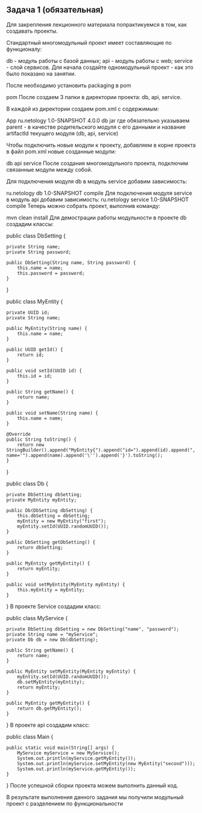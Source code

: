 ## Задача 1 (обязательная)
Для закрепления лекционного материала попрактикуемся в том, как создавать проекты.

Стандартный многомодульный проект имеет составляющие по функционалу:

db - модуль работы с базой данных;
api - модуль работы с web;
service - слой сервисов.
Для начала создайте одномодульный проект - как это было показано на занятии.

После необходимо установить packaging в pom

<packaging>pom</packaging>
После создаем 3 папки в директории проекта: db, api, service.

В каждой из директории создаем pom.xml c содержимым:

<?xml version="1.0" encoding="UTF-8"?>
<project xmlns="http://maven.apache.org/POM/4.0.0"
xmlns:xsi="http://www.w3.org/2001/XMLSchema-instance"
xsi:schemaLocation="http://maven.apache.org/POM/4.0.0 http://maven.apache.org/xsd/maven-4.0.0.xsd">
<parent>
<artifactId>App</artifactId>
<groupId>ru.netology</groupId>
<version>1.0-SNAPSHOT</version>
</parent>
<modelVersion>4.0.0</modelVersion>
<artifactId>db</artifactId>
<packaging>jar</packaging>
</project>
где обязательно указываем parent - в качестве родительского модуля с его данными и название artifactId текущего модуля (db, api, service)

Чтобы подключить новые модули к проекту, добавляем в корне проекта в файл pom.xml новые созданные модули:

<modules>
<module>db</module>
<module>api</module>
<module>service</module>
</modules>
После создания многомодульного проекта, подключим связанные модули между собой.

Для подключения модуля db в модуль service добавим зависимость:

<dependencies>
<dependency>
<groupId>ru.netology</groupId>
<artifactId>db</artifactId>
<version>1.0-SNAPSHOT</version>
<scope>compile</scope>
</dependency>
</dependencies>
Для подключения модуля service в модуль api добавим зависимость:

<dependencies>
<dependency>
<groupId>ru.netology</groupId>
<artifactId>service</artifactId>
<version>1.0-SNAPSHOT</version>
<scope>compile</scope>
</dependency>
</dependencies>
Теперь можно собрать проект, выполнив команду:

mvn clean install
Для демострации работы модульности в проекте db создадим классы:

public class DbSetting {

    private String name;
    private String password;

    public DbSetting(String name, String password) {
        this.name = name;
        this.password = password;
    }

 }

public class MyEntity {

    private UUID id;
    private String name;

    public MyEntity(String name) {
        this.name = name;
    }

    public UUID getId() {
        return id;
    }

    public void setId(UUID id) {
        this.id = id;
    }

    public String getName() {
        return name;
    }

    public void setName(String name) {
        this.name = name;
    }

    @Override
    public String toString() {
        return new StringBuilder().append("MyEntity{").append("id=").append(id).append(", name='").append(name).append('\'').append('}').toString();
    }
}

public class Db {

    private DbSetting dbSetting;
    private MyEntity myEntity;

    public Db(DbSetting dbSetting) {
        this.dbSetting = dbSetting;
        myEntity = new MyEntity("first");
        myEntity.setId(UUID.randomUUID());
    }

    public DbSetting getDbSetting() {
        return dbSetting;
    }

    public MyEntity getMyEntity() {
        return myEntity;
    }

    public void setMyEntity(MyEntity myEntity) {
        this.myEntity = myEntity;
    }
}
В проекте Service создадим класс:

public class MyService {

    private DbSetting dbSetting = new DbSetting("name", "password");
    private String name = "myService";
    private Db db = new Db(dbSetting);

    public String getName() {
        return name;
    }

    public MyEntity setMyEntity(MyEntity myEntity) {
        myEntity.setId(UUID.randomUUID());
        db.setMyEntity(myEntity);
        return myEntity;
    }

    public MyEntity getMyEntity() {
        return db.getMyEntity();
    }
}
В проекте api создадим класс:

public class Main {

    public static void main(String[] args) {
        MyService myService = new MyService();
        System.out.println(myService.getMyEntity());
        System.out.println(myService.setMyEntity(new MyEntity("second")));
        System.out.println(myService.getMyEntity());
    }
}
После успешной сборки проекта можем выполнить данный код.

В результате выполнения данного задания мы получили модульный проект с разделением по функциональности